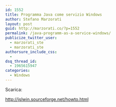 ```yaml
---
id: 1552
title: Programma Java come servizio Windows
author: Stefano Marzorati
layout: post
guid: http://marzorati.co/?p=1552
permalink: /java-programm-as-a-service-windows/
publicize_twitter_user:
  - marzorati_ste
  - marzorati_ste
authorsure_include_css:
  - 
dsq_thread_id:
  - 1965615947
categories:
  - Windows
---
```

Scarica:

http://jslwin.sourceforge.net/howto.html